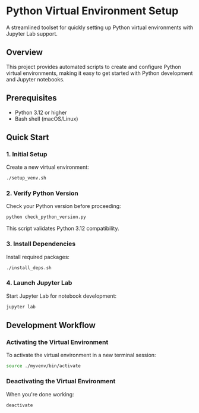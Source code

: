 # Python Virtual Environment Setup

A streamlined toolset for quickly setting up Python virtual environments with Jupyter Lab support.

## Overview

This project provides automated scripts to create and configure Python virtual environments, making it easy to get started with Python development and Jupyter notebooks.

## Prerequisites

- Python 3.12 or higher
- Bash shell (macOS/Linux)

## Quick Start

### 1. Initial Setup

Create a new virtual environment:

```bash
./setup_venv.sh
```

### 2. Verify Python Version

Check your Python version before proceeding:

```bash
python check_python_version.py
```

This script validates Python 3.12 compatibility.

### 3. Install Dependencies

Install required packages:

```bash
./install_deps.sh
```

### 4. Launch Jupyter Lab

Start Jupyter Lab for notebook development:

```bash
jupyter lab
```

## Development Workflow

### Activating the Virtual Environment

To activate the virtual environment in a new terminal session:

```bash
source ./myvenv/bin/activate
```

### Deactivating the Virtual Environment

When you're done working:

```bash
deactivate
```




